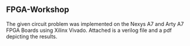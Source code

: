 ## FPGA-Workshop
The given circuit problem was implemented on the Nexys A7 and Arty A7 FPGA Boards using Xilinx Vivado. Attached is a verilog file and a pdf depicting the results.
